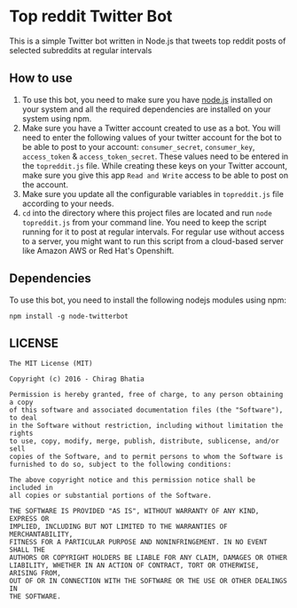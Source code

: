 Top reddit Twitter Bot
=========================

This is a simple Twitter bot written in Node.js that tweets top reddit posts of selected subreddits at regular intervals

How to use
-----------
1. To use this bot, you need to make sure you have [node.js](https://nodejs.org/) installed on your system and all the required dependencies are installed on your system using npm.
2. Make sure you have a Twitter account created to use as a bot. You will need to enter the following values of your twitter account for the bot to be able to post to your account: `consumer_secret`, `consumer_key`, `access_token` & `access_token_secret`. These values need to be entered in the `topreddit.js` file. While creating these keys on your Twitter account, make sure you give this app `Read and Write` access to be able to post on the account.
3. Make sure you update all the configurable variables in `topreddit.js` file according to your needs.
4. `cd` into the directory where this project files are located and run `node topreddit.js` from your command line. You need to keep the script running for it to post at regular intervals. For regular use without access to a server, you might want to run this script from a cloud-based server like Amazon AWS or Red Hat's Openshift.

Dependencies
------------
To use this bot, you need to install the following nodejs modules using npm:

```npm install -g request
npm install -g node-twitterbot
```

LICENSE
--------
```
The MIT License (MIT)

Copyright (c) 2016 - Chirag Bhatia

Permission is hereby granted, free of charge, to any person obtaining a copy
of this software and associated documentation files (the "Software"), to deal
in the Software without restriction, including without limitation the rights
to use, copy, modify, merge, publish, distribute, sublicense, and/or sell
copies of the Software, and to permit persons to whom the Software is
furnished to do so, subject to the following conditions:

The above copyright notice and this permission notice shall be included in
all copies or substantial portions of the Software.

THE SOFTWARE IS PROVIDED "AS IS", WITHOUT WARRANTY OF ANY KIND, EXPRESS OR
IMPLIED, INCLUDING BUT NOT LIMITED TO THE WARRANTIES OF MERCHANTABILITY,
FITNESS FOR A PARTICULAR PURPOSE AND NONINFRINGEMENT. IN NO EVENT SHALL THE
AUTHORS OR COPYRIGHT HOLDERS BE LIABLE FOR ANY CLAIM, DAMAGES OR OTHER
LIABILITY, WHETHER IN AN ACTION OF CONTRACT, TORT OR OTHERWISE, ARISING FROM,
OUT OF OR IN CONNECTION WITH THE SOFTWARE OR THE USE OR OTHER DEALINGS IN
THE SOFTWARE.
```